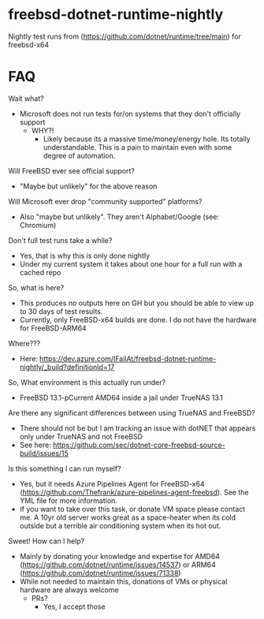 # freebsd-dotnet-runtime-nightly
Nightly test runs from (https://github.com/dotnet/runtime/tree/main) for freebsd-x64

# FAQ
Wait what?
- Microsoft does not run tests for/on systems that they don't officially support
  - WHY?!
    - Likely because its a massive time/money/energy hole. Its totally understandable. This is a pain to maintain even with some degree of automation.
    
Will FreeBSD ever see official support?
- "Maybe but unlikely" for the above reason

Will Microsoft ever drop "community supported" platforms?
- Also "maybe but unlikely". They aren't Alphabet/Google (see: Chromium)

Don't full test runs take a while?
- Yes, that is why this is only done nightly
- Under my current system it takes about one hour for a full run with a cached repo

So, what is here?
- This produces no outputs here on GH but you should be able to view up to 30 days of test results.
- Currently, only FreeBSD-x64 builds are done. I do not have the hardware for FreeBSD-ARM64

Where???
- Here: https://dev.azure.com/IFailAt/freebsd-dotnet-runtime-nightly/_build?definitionId=17

So, What environment is this actually run under?
- FreeBSD 13.1-pCurrent AMD64 inside a jail under TrueNAS 13.1

Are there any significant differences between using TrueNAS and FreeBSD?
- There should not be but I am tracking an issue with dotNET that appears only under TrueNAS and not FreeBSD
- See here: https://github.com/sec/dotnet-core-freebsd-source-build/issues/15

Is this something I can run myself?
- Yes, but it needs Azure Pipelines Agent for FreeBSD-x64 (https://github.com/Thefrank/azure-pipelines-agent-freebsd). See the YML file for more information.
- If you want to take over this task, or donate VM space please contact me. A 10yr old server works great as a space-heater when its cold outside but a terrible air conditioning system when its hot out.

Sweet! How can I help?
- Mainly by donating your knowledge and expertise for AMD64 (https://github.com/dotnet/runtime/issues/14537) or ARM64 (https://github.com/dotnet/runtime/issues/71338)
- While not needed to maintain this, donations of VMs or physical hardware are always welcome
  - PRs?
    - Yes, I accept those

